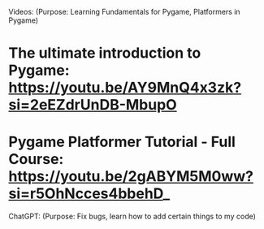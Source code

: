 Videos: (Purpose: Learning Fundamentals for Pygame, Platformers in Pygame)
# The ultimate introduction to Pygame: https://youtu.be/AY9MnQ4x3zk?si=2eEZdrUnDB-MbupO
# Pygame Platformer Tutorial - Full Course: https://youtu.be/2gABYM5M0ww?si=r5OhNcces4bbehD_

ChatGPT: (Purpose: Fix bugs, learn how to add certain things to my code)
